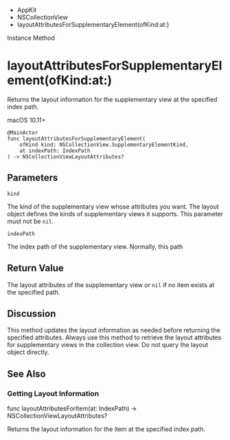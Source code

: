 

- AppKit
- NSCollectionView
-  layoutAttributesForSupplementaryElement(ofKind:at:) 

Instance Method

# layoutAttributesForSupplementaryElement(ofKind:at:)

Returns the layout information for the supplementary view at the specified index path.

macOS 10.11+

``` source
@MainActor
func layoutAttributesForSupplementaryElement(
    ofKind kind: NSCollectionView.SupplementaryElementKind,
    at indexPath: IndexPath
) -> NSCollectionViewLayoutAttributes?
```

## Parameters 

`kind`  

The kind of the supplementary view whose attributes you want. The layout object defines the kinds of supplementary views it supports. This parameter must not be `nil`.

`indexPath`  

The index path of the supplementary view. Normally, this path

## Return Value

The layout attributes of the supplementary view or `nil` if no item exists at the specified path.

## Discussion

This method updates the layout information as needed before returning the specified attributes. Always use this method to retrieve the layout attributes for supplementary views in the collection view. Do not query the layout object directly.

## See Also

### Getting Layout Information

func layoutAttributesForItem(at: IndexPath) -> NSCollectionViewLayoutAttributes?

Returns the layout information for the item at the specified index path.

